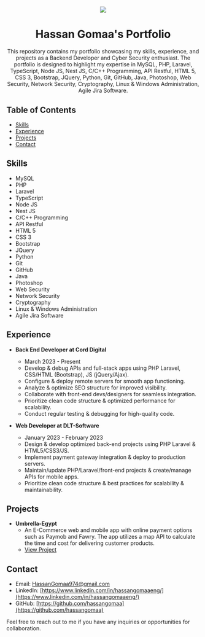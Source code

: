 <h1 align="center">
  <a href="https://git.io/typing-svg">
    <img src="https://readme-typing-svg.herokuapp.com/?lines=This+is+Hassan+Gomaa;Nice+to+meet+you+%F0%9F%91%8B&center=true&size=30">
  </a>
</h1>

<h1 align="center">Hassan Gomaa's Portfolio</h1>

<p align="center">
  This repository contains my portfolio showcasing my skills, experience, and projects as a Backend Developer and Cyber Security enthusiast. The portfolio is designed to highlight my expertise in MySQL, PHP, Laravel, TypeScript, Node JS, Nest JS, C/C++ Programming, API Restful, HTML 5, CSS 3, Bootstrap, JQuery, Python, Git, GitHub, Java, Photoshop, Web Security, Network Security, Cryptography, Linux & Windows Administration, Agile Jira Software.
</p>

## Table of Contents

- [Skills](#skills)
- [Experience](#experience)
- [Projects](#projects)
- [Contact](#contact)

## Skills

- MySQL
- PHP
- Laravel
- TypeScript
- Node JS
- Nest JS
- C/C++ Programming
- API Restful
- HTML 5
- CSS 3
- Bootstrap
- JQuery
- Python
- Git
- GitHub
- Java
- Photoshop
- Web Security
- Network Security
- Cryptography
- Linux & Windows Administration
- Agile Jira Software

## Experience

- **Back End Developer at Cord Digital**
  - March 2023 - Present
  - Develop & debug APIs and full-stack apps using PHP Laravel, CSS/HTML (Bootstrap), JS (jQuery/Ajax).
  - Configure & deploy remote servers for smooth app functioning.
  - Analyze & optimize SEO structure for improved visibility.
  - Collaborate with front-end devs/designers for seamless integration.
  - Prioritize clean code structure & optimized performance for scalability.
  - Conduct regular testing & debugging for high-quality code.

- **Web Developer at DLT-Software**
  - January 2023 - February 2023
  - Design & develop optimized back-end projects using PHP Laravel & HTML5/CSS3/JS.
  - Implement payment gateway integration & deploy to production servers.
  - Maintain/update PHP/Laravel/front-end projects & create/manage APIs for mobile apps.
  - Prioritize clean code structure & best practices for scalability & maintainability.

<!-- Add more work experiences -->

## Projects

- **Umbrella-Egypt**
  - An E-Commerce web and mobile app with online payment options such as Paymob and Fawry. The app utilizes a map API to calculate the time and cost for delivering customer products.
  - [View Project](https://umbrella-egypt.com)

<!-- Add more projects -->

## Contact

- Email: [HassanGomaa974@gmail.com](mailto:HassanGomaa974@gmail.com)
- LinkedIn: [https://www.linkedin.com/in/hassangomaaeng/](https://www.linkedin.com/in/hassangomaaeng/)
- GitHub: [https://github.com/hassangomaa](https://github.com/hassangomaa)

Feel free to reach out to me if you have any inquiries or opportunities for collaboration.
